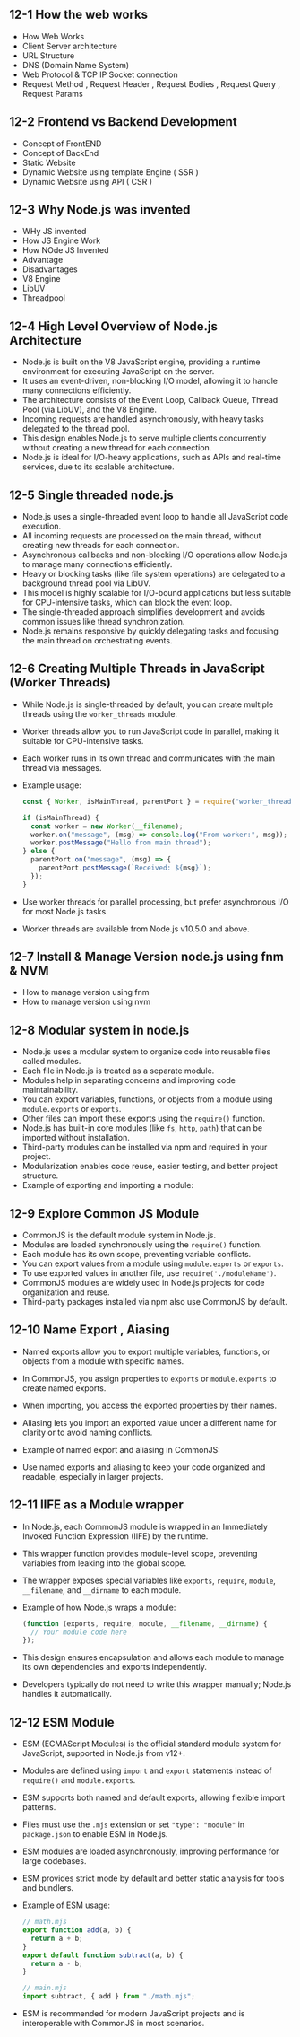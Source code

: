 ## 12-1 How the web works

- How Web Works
- Client Server architecture
- URL Structure
- DNS (Domain Name System)
- Web Protocol & TCP IP Socket connection
- Request Method , Request Header , Request Bodies , Request Query , Request Params

## 12-2 Frontend vs Backend Development

- Concept of FrontEND
- Concept of BackEnd
- Static Website
- Dynamic Website using template Engine ( SSR )
- Dynamic Website using API ( CSR )

## 12-3 Why Node.js was invented

- WHy JS invented
- How JS Engine Work
- How NOde JS Invented
- Advantage
- Disadvantages
- V8 Engine
- LibUV
- Threadpool

## 12-4 High Level Overview of Node.js Architecture

- Node.js is built on the V8 JavaScript engine, providing a runtime environment for executing JavaScript on the server.
- It uses an event-driven, non-blocking I/O model, allowing it to handle many connections efficiently.
- The architecture consists of the Event Loop, Callback Queue, Thread Pool (via LibUV), and the V8 Engine.
- Incoming requests are handled asynchronously, with heavy tasks delegated to the thread pool.
- This design enables Node.js to serve multiple clients concurrently without creating a new thread for each connection.
- Node.js is ideal for I/O-heavy applications, such as APIs and real-time services, due to its scalable architecture.

## 12-5 Single threaded node.js

- Node.js uses a single-threaded event loop to handle all JavaScript code execution.
- All incoming requests are processed on the main thread, without creating new threads for each connection.
- Asynchronous callbacks and non-blocking I/O operations allow Node.js to manage many connections efficiently.
- Heavy or blocking tasks (like file system operations) are delegated to a background thread pool via LibUV.
- This model is highly scalable for I/O-bound applications but less suitable for CPU-intensive tasks, which can block the event loop.
- The single-threaded approach simplifies development and avoids common issues like thread synchronization.
- Node.js remains responsive by quickly delegating tasks and focusing the main thread on orchestrating events.

## 12-6 Creating Multiple Threads in JavaScript (Worker Threads)

- While Node.js is single-threaded by default, you can create multiple threads using the `worker_threads` module.
- Worker threads allow you to run JavaScript code in parallel, making it suitable for CPU-intensive tasks.
- Each worker runs in its own thread and communicates with the main thread via messages.
- Example usage:

  ```js
  const { Worker, isMainThread, parentPort } = require("worker_threads");

  if (isMainThread) {
    const worker = new Worker(__filename);
    worker.on("message", (msg) => console.log("From worker:", msg));
    worker.postMessage("Hello from main thread");
  } else {
    parentPort.on("message", (msg) => {
      parentPort.postMessage(`Received: ${msg}`);
    });
  }
  ```

- Use worker threads for parallel processing, but prefer asynchronous I/O for most Node.js tasks.
- Worker threads are available from Node.js v10.5.0 and above.

## 12-7 Install & Manage Version node.js using fnm & NVM

- How to manage version using fnm
- How to manage version using nvm

## 12-8 Modular system in node.js

- Node.js uses a modular system to organize code into reusable files called modules.
- Each file in Node.js is treated as a separate module.
- Modules help in separating concerns and improving code maintainability.
- You can export variables, functions, or objects from a module using `module.exports` or `exports`.
- Other files can import these exports using the `require()` function.
- Node.js has built-in core modules (like `fs`, `http`, `path`) that can be imported without installation.
- Third-party modules can be installed via npm and required in your project.
- Modularization enables code reuse, easier testing, and better project structure.
- Example of exporting and importing a module:

## 12-9 Explore Common JS Module

- CommonJS is the default module system in Node.js.
- Modules are loaded synchronously using the `require()` function.
- Each module has its own scope, preventing variable conflicts.
- You can export values from a module using `module.exports` or `exports`.
- To use exported values in another file, use `require('./moduleName')`.
- CommonJS modules are widely used in Node.js projects for code organization and reuse.
- Third-party packages installed via npm also use CommonJS by default.

## 12-10 Name Export , Aiasing

- Named exports allow you to export multiple variables, functions, or objects from a module with specific names.
- In CommonJS, you assign properties to `exports` or `module.exports` to create named exports.
- When importing, you access the exported properties by their names.
- Aliasing lets you import an exported value under a different name for clarity or to avoid naming conflicts.
- Example of named export and aliasing in CommonJS:

- Use named exports and aliasing to keep your code organized and readable, especially in larger projects.

## 12-11 IIFE as a Module wrapper

- In Node.js, each CommonJS module is wrapped in an Immediately Invoked Function Expression (IIFE) by the runtime.
- This wrapper function provides module-level scope, preventing variables from leaking into the global scope.
- The wrapper exposes special variables like `exports`, `require`, `module`, `__filename`, and `__dirname` to each module.
- Example of how Node.js wraps a module:

  ```js
  (function (exports, require, module, __filename, __dirname) {
    // Your module code here
  });
  ```

- This design ensures encapsulation and allows each module to manage its own dependencies and exports independently.
- Developers typically do not need to write this wrapper manually; Node.js handles it automatically.

## 12-12 ESM Module

- ESM (ECMAScript Modules) is the official standard module system for JavaScript, supported in Node.js from v12+.
- Modules are defined using `import` and `export` statements instead of `require()` and `module.exports`.
- ESM supports both named and default exports, allowing flexible import patterns.
- Files must use the `.mjs` extension or set `"type": "module"` in `package.json` to enable ESM in Node.js.
- ESM modules are loaded asynchronously, improving performance for large codebases.
- ESM provides strict mode by default and better static analysis for tools and bundlers.
- Example of ESM usage:

  ```js
  // math.mjs
  export function add(a, b) {
    return a + b;
  }
  export default function subtract(a, b) {
    return a - b;
  }

  // main.mjs
  import subtract, { add } from "./math.mjs";
  ```

- ESM is recommended for modern JavaScript projects and is interoperable with CommonJS in most scenarios.

